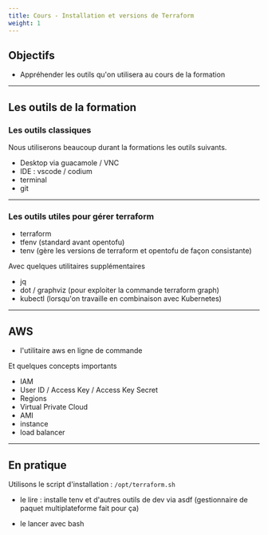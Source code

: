 ```yaml
---
title: Cours - Installation et versions de Terraform
weight: 1
---
```


## Objectifs 
- Appréhender les outils qu'on utilisera au cours de la formation

---

## Les outils de la formation 

### Les outils classiques 

Nous utiliserons beaucoup durant la formations les outils suivants. 

* Desktop via guacamole / VNC
* IDE : vscode / codium
* terminal
* git

---

### Les outils utiles pour gérer terraform  

* terraform 
* tfenv (standard avant opentofu)
* tenv (gère les versions de terraform et opentofu de façon consistante)
 
Avec quelques utilitaires supplémentaires
* jq
* dot / graphviz (pour exploiter la commande terraform graph)
* kubectl (lorsqu'on travaille en combinaison avec Kubernetes)

---

## AWS 

* l'utilitaire aws en ligne de commande 

Et quelques concepts importants 
* IAM
* User ID / Access Key / Access Key Secret 
* Regions
* Virtual Private Cloud
* AMI
* instance 
* load balancer 

---

## En pratique

Utilisons le script d'installation : `/opt/terraform.sh`

- le lire : installe tenv et d'autres outils de dev via asdf (gestionnaire de paquet multiplateforme fait pour ça)

- le lancer avec bash



